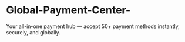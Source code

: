 # Global-Payment-Center-
Your all-in-one payment hub — accept 50+ payment methods instantly, securely, and globally.
